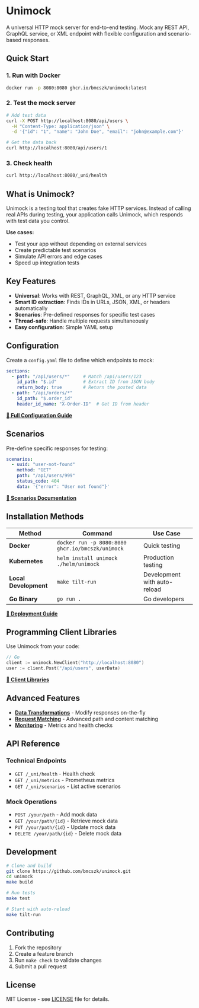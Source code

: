 # Unimock

A universal HTTP mock server for end-to-end testing. Mock any REST API, GraphQL service, or XML endpoint with flexible configuration and scenario-based responses.

## Quick Start

### 1. Run with Docker

```bash
docker run -p 8080:8080 ghcr.io/bmcszk/unimock:latest
```

### 2. Test the mock server

```bash
# Add test data
curl -X POST http://localhost:8080/api/users \
  -H "Content-Type: application/json" \
  -d '{"id": "1", "name": "John Doe", "email": "john@example.com"}'

# Get the data back  
curl http://localhost:8080/api/users/1
```

### 3. Check health

```bash
curl http://localhost:8080/_uni/health
```

## What is Unimock?

Unimock is a testing tool that creates fake HTTP services. Instead of calling real APIs during testing, your application calls Unimock, which responds with test data you control.

**Use cases:**
- Test your app without depending on external services
- Create predictable test scenarios
- Simulate API errors and edge cases
- Speed up integration tests

## Key Features

- **Universal**: Works with REST, GraphQL, XML, or any HTTP service
- **Smart ID extraction**: Finds IDs in URLs, JSON, XML, or headers automatically
- **Scenarios**: Pre-defined responses for specific test cases
- **Thread-safe**: Handle multiple requests simultaneously
- **Easy configuration**: Simple YAML setup

## Configuration

Create a `config.yaml` file to define which endpoints to mock:

```yaml
sections:
  - path: "/api/users/*"     # Match /api/users/123
    id_path: "$.id"          # Extract ID from JSON body
    return_body: true        # Return the posted data
  - path: "/api/orders/*"
    id_path: "$.order_id"
    header_id_name: "X-Order-ID"  # Get ID from header
```

**[📖 Full Configuration Guide](docs/configuration.md)**

## Scenarios

Pre-define specific responses for testing:

```yaml
scenarios:
  - uuid: "user-not-found"
    method: "GET"
    path: "/api/users/999"
    status_code: 404
    data: '{"error": "User not found"}'
```

**[📖 Scenarios Documentation](docs/scenarios.md)**

## Installation Methods

| Method | Command | Use Case |
|--------|---------|----------|
| **Docker** | `docker run -p 8080:8080 ghcr.io/bmcszk/unimock` | Quick testing |
| **Kubernetes** | `helm install unimock ./helm/unimock` | Production testing |
| **Local Development** | `make tilt-run` | Development with auto-reload |
| **Go Binary** | `go run .` | Go developers |

**[📖 Deployment Guide](docs/deployment.md)**

## Programming Client Libraries

Use Unimock from your code:

```go
// Go
client := unimock.NewClient("http://localhost:8080")
user := client.Post("/api/users", userData)
```

**[📖 Client Libraries](docs/client.md)**

## Advanced Features

- **[Data Transformations](docs/transformations.md)** - Modify responses on-the-fly
- **[Request Matching](docs/matching.md)** - Advanced path and content matching
- **[Monitoring](docs/monitoring.md)** - Metrics and health checks

## API Reference

### Technical Endpoints
- `GET /_uni/health` - Health check
- `GET /_uni/metrics` - Prometheus metrics
- `GET /_uni/scenarios` - List active scenarios

### Mock Operations
- `POST /your/path` - Add mock data
- `GET /your/path/{id}` - Retrieve mock data
- `PUT /your/path/{id}` - Update mock data
- `DELETE /your/path/{id}` - Delete mock data

## Development

```bash
# Clone and build
git clone https://github.com/bmcszk/unimock.git
cd unimock
make build

# Run tests
make test

# Start with auto-reload
make tilt-run
```

## Contributing

1. Fork the repository
2. Create a feature branch
3. Run `make check` to validate changes
4. Submit a pull request

## License

MIT License - see [LICENSE](LICENSE) file for details.